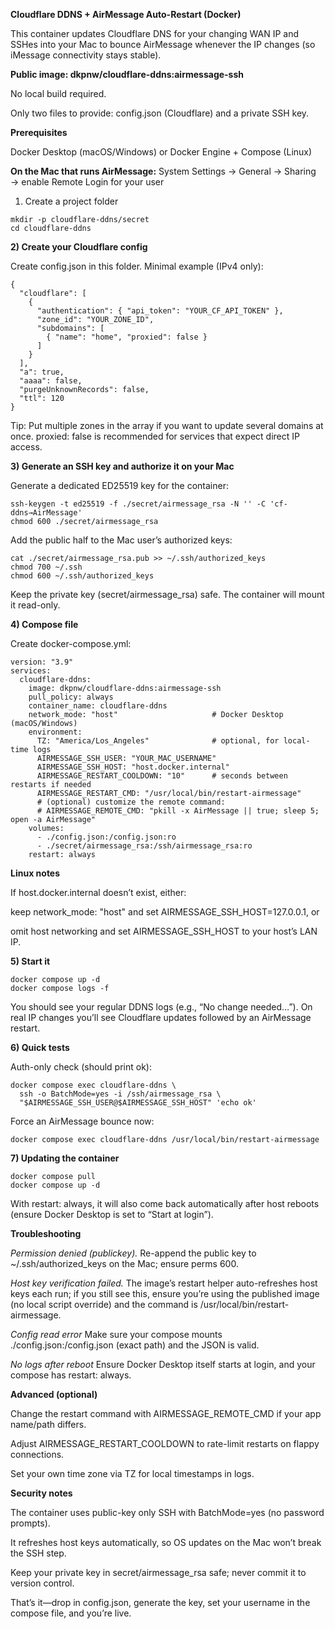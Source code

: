 **Cloudflare DDNS + AirMessage Auto-Restart (Docker)**

This container updates Cloudflare DNS for your changing WAN IP and SSHes into your Mac to bounce AirMessage whenever the IP changes (so iMessage connectivity stays stable).

**Public image: dkpnw/cloudflare-ddns:airmessage-ssh**

No local build required.

Only two files to provide: config.json (Cloudflare) and a private SSH key.

**Prerequisites**

Docker Desktop (macOS/Windows) or Docker Engine + Compose (Linux)

**On the Mac that runs AirMessage:**
System Settings → General → Sharing → enable Remote Login for your user

1) Create a project folder
```
mkdir -p cloudflare-ddns/secret
cd cloudflare-ddns
```
**2) Create your Cloudflare config**

Create config.json in this folder. Minimal example (IPv4 only):
```
{
  "cloudflare": [
    {
      "authentication": { "api_token": "YOUR_CF_API_TOKEN" },
      "zone_id": "YOUR_ZONE_ID",
      "subdomains": [
        { "name": "home", "proxied": false }
      ]
    }
  ],
  "a": true,
  "aaaa": false,
  "purgeUnknownRecords": false,
  "ttl": 120
}
```

Tip: Put multiple zones in the array if you want to update several domains at once.
proxied: false is recommended for services that expect direct IP access.

**3) Generate an SSH key and authorize it on your Mac**

Generate a dedicated ED25519 key for the container:
```
ssh-keygen -t ed25519 -f ./secret/airmessage_rsa -N '' -C 'cf-ddns→AirMessage'
chmod 600 ./secret/airmessage_rsa
```

Add the public half to the Mac user’s authorized keys:

```
cat ./secret/airmessage_rsa.pub >> ~/.ssh/authorized_keys
chmod 700 ~/.ssh
chmod 600 ~/.ssh/authorized_keys
```

Keep the private key (secret/airmessage_rsa) safe. The container will mount it read-only.

**4) Compose file**

Create docker-compose.yml:
```
version: "3.9"
services:
  cloudflare-ddns:
    image: dkpnw/cloudflare-ddns:airmessage-ssh
    pull_policy: always
    container_name: cloudflare-ddns
    network_mode: "host"                     # Docker Desktop (macOS/Windows)
    environment:
      TZ: "America/Los_Angeles"              # optional, for local-time logs
      AIRMESSAGE_SSH_USER: "YOUR_MAC_USERNAME"
      AIRMESSAGE_SSH_HOST: "host.docker.internal"
      AIRMESSAGE_RESTART_COOLDOWN: "10"      # seconds between restarts if needed
      AIRMESSAGE_RESTART_CMD: "/usr/local/bin/restart-airmessage"
      # (optional) customize the remote command:
      # AIRMESSAGE_REMOTE_CMD: "pkill -x AirMessage || true; sleep 5; open -a AirMessage"
    volumes:
      - ./config.json:/config.json:ro
      - ./secret/airmessage_rsa:/ssh/airmessage_rsa:ro
    restart: always
```

**Linux notes**

If host.docker.internal doesn’t exist, either:

keep network_mode: "host" and set AIRMESSAGE_SSH_HOST=127.0.0.1, or

omit host networking and set AIRMESSAGE_SSH_HOST to your host’s LAN IP.

**5) Start it**
```
docker compose up -d
docker compose logs -f
```

You should see your regular DDNS logs (e.g., “No change needed…”). On real IP changes you’ll see Cloudflare updates followed by an AirMessage restart.

**6) Quick tests**

Auth-only check (should print ok):
```
docker compose exec cloudflare-ddns \
  ssh -o BatchMode=yes -i /ssh/airmessage_rsa \
  "$AIRMESSAGE_SSH_USER@$AIRMESSAGE_SSH_HOST" 'echo ok'
```

Force an AirMessage bounce now:
```
docker compose exec cloudflare-ddns /usr/local/bin/restart-airmessage
```

**7) Updating the container**
```
docker compose pull
docker compose up -d
```

With restart: always, it will also come back automatically after host reboots (ensure Docker Desktop is set to “Start at login”).

**Troubleshooting**

_Permission denied (publickey)._
Re-append the public key to ~/.ssh/authorized_keys on the Mac; ensure perms 600.

_Host key verification failed._
The image’s restart helper auto-refreshes host keys each run; if you still see this, ensure you’re using the published image (no local script override) and the command is /usr/local/bin/restart-airmessage.

_Config read error_
Make sure your compose mounts ./config.json:/config.json (exact path) and the JSON is valid.

_No logs after reboot_
Ensure Docker Desktop itself starts at login, and your compose has restart: always.

**Advanced (optional)**

Change the restart command with AIRMESSAGE_REMOTE_CMD if your app name/path differs.

Adjust AIRMESSAGE_RESTART_COOLDOWN to rate-limit restarts on flappy connections.

Set your own time zone via TZ for local timestamps in logs.

**Security notes**

The container uses public-key only SSH with BatchMode=yes (no password prompts).

It refreshes host keys automatically, so OS updates on the Mac won’t break the SSH step.

Keep your private key in secret/airmessage_rsa safe; never commit it to version control.

That’s it—drop in config.json, generate the key, set your username in the compose file, and you’re live.
